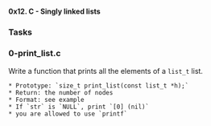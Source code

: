 #### **0x12. C - Singly linked lists**

### **Tasks**

### **0-print_list.c**
Write a function that prints all the elements of a `list_t` list.

	* Prototype: `size_t print_list(const list_t *h);`
	* Return: the number of nodes
	* Format: see example
	* If `str` is `NULL`, print `[0] (nil)`
	* you are allowed to use `printf`
